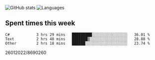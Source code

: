 ![GitHub stats](https://github-readme-stats.vercel.app/api?username=emipa606&theme=github_dark&show_icons=true) 
![Languages](https://github-readme-stats.vercel.app/api/top-langs/?username=emipa606&theme=github_dark&layout=compact)

## Spent times this week
<!--START_SECTION:waka-->

```text
C#            3 hrs 29 mins   █████████░░░░░░░░░░░░░░░░   36.01 %
Text          2 hrs 48 mins   ███████▒░░░░░░░░░░░░░░░░░   28.88 %
Other         2 hrs 18 mins   ██████░░░░░░░░░░░░░░░░░░░   23.74 %
```

<!--END_SECTION:waka-->


26012022/8690260
